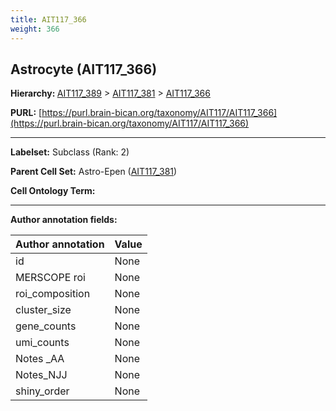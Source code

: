 ```yaml
---
title: AIT117_366
weight: 366
---
```

## Astrocyte (AIT117_366)
<b>Hierarchy: </b>
[AIT117_389](../AIT117_389) >
[AIT117_381](../AIT117_381) >
[AIT117_366](../AIT117_366)

**PURL:** [https://purl.brain-bican.org/taxonomy/AIT117/AIT117_366](https://purl.brain-bican.org/taxonomy/AIT117/AIT117_366)

---


**Labelset:** Subclass (Rank: 2)

**Parent Cell Set:** Astro-Epen ([AIT117_381](../AIT117_381))



**Cell Ontology Term:** 

[MARKER GENES.]: #


---

[TRANSFERRED ANNOTATIONS.]: #


[AUTHOR ANNOTATION FIELDS.]: #


**Author annotation fields:**

| Author annotation | Value |
|-------------------|-------|
|id|None|
|MERSCOPE roi|None|
|roi_composition|None|
|cluster_size|None|
|gene_counts|None|
|umi_counts|None|
|Notes _AA|None|
|Notes_NJJ|None|
|shiny_order|None|

